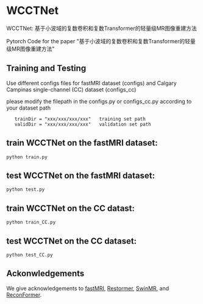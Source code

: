 # WCCTNet
WCCTNet: 基于小波域的复数卷积和复数Transformer的轻量级MR图像重建方法

Pytorch Code for the paper "基于小波域的复数卷积和复数Transformer的轻量级MR图像重建方法"


## Training and Testing
Use different configs files for fastMRI dataset (configs) and Calgary Campinas single-channel (CC) dataset  (configs_cc)

please modify the filepath in the configs.py or configs_cc.py according to your dataset path  
```path setting
   trainDir = "xxx/xxx/xxx/xxx"   training set path
   validDir = "xxx/xxx/xxx/xxx"   validation set path
```

## train WCCTNet on the fastMRI dataset: 
``` train
python train.py
```
## test WCCTNet on the fastMRI dataset: 
``` test
python test.py
```
## train WCCTNet on the CC datast:
``` train
python train_CC.py
```
## test WCCTNet on the CC dataset: 
``` test
python test_CC.py
```

## Ackonwledgements

We give acknowledgements to [fastMRI](https://github.com/facebookresearch/fastMRI), [Restormer](https://github.com/swz30/Restormer), 
[SwinMR](https://github.com/ayanglab/SwinMR), and [ReconFormer](https://github.com/guopengf/ReconFormer).

